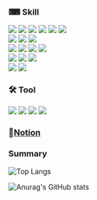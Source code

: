 ### ⌨ Skill 
<div>
  <img src="https://img.shields.io/badge/SpringBoot-6DB33F?style=flat-square&logo=SpringBoot&logoColor=white"/>
  <img src="https://img.shields.io/badge/SpringCloud-6DB33F?style=flat-square&logo=SpringBoot&logoColor=white"/>
  <img src="https://img.shields.io/badge/Java-427595?style=flat-square&logo=openjdk&logoColor=white"/> 
  <img src="https://img.shields.io/badge/MyBatis-666666?style=flat-square&logo=openjdk&logoColor=white"/> 
  <img src="https://img.shields.io/badge/JPA-E3695F?style=flat-square&logo=openjdk&logoColor=white"/> 
  <img src="https://img.shields.io/badge/Node.js-339933?style=flat-square&logo=Node.js&logoColor=white"/> 
</div>
<div>
  <img src="https://img.shields.io/badge/PostgreSQL-4169E1?style=flat-square&logo=PostgreSQL&logoColor=white"/> 
  <img src="https://img.shields.io/badge/Oracle-f00000?style=flat-square&logo=Oracle&logoColor=white"/> 
  <img src="https://img.shields.io/badge/MySQL-4479A1?style=flat-square&logo=MySQL&logoColor=white"/> 
</div>
<div>
  <img src="https://img.shields.io/badge/Quasar-1976D2?style=flat-square&logo=quasar&logoColor=white"/> 
  <img src="https://img.shields.io/badge/Vue3.js-4FC08D?style=flat-square&logo=Vue.js&logoColor=white"/>
  <img src="https://img.shields.io/badge/TypeScript-3178C6?style=flat-square&logo=TypeScript&logoColor=white"/> 
  <img src="https://img.shields.io/badge/Capacitor-2496ED?style=flat-square&logo=Capacitor&logoColor=white"/> 
</div>
<div>
  <img src="https://img.shields.io/badge/AWS-232F3E?style=flat-square&logo=amazonwebservices&logoColor=white"/> 
  <img src="https://img.shields.io/badge/Docker-2496ED?style=flat-square&logo=Docker&logoColor=white"/> 
  <img src="https://img.shields.io/badge/Jenkins-D24939?style=flat-square&logo=Jenkins&logoColor=white"/>
</div>
<div>
  <img src="https://img.shields.io/badge/Grafana-f58a26?style=flat-square&logo=Grafana&logoColor=white"/> 
  <img src="https://img.shields.io/badge/Prometheus-e84e2e?style=flat-square&logo=Prometheus&logoColor=white"/> 
</div>

### 🛠 Tool 
<div>
  <img src="https://img.shields.io/badge/IntelliJIDEA-343434?style=flat-square&logo=IntelliJIDEA&logoColor=white"/> 
  <img src="https://img.shields.io/badge/VisualStudioCode-007ACC?style=flat-square&logo=VisualStudioCode&logoColor=white"/>
  <img src="https://img.shields.io/badge/Git-F05032?style=flat-square&logo=Git&logoColor=white"/> 
  <img src="https://img.shields.io/badge/Dbeaver-897263?style=flat-square&logo=Dbeaver&logoColor=white"/> 
</div>

### 📒<a href="https://backpjh.notion.site/22cb3ab6615b4dfe90d36d6ea840458b?v=8f5203c3557c4dc6a903356363e4ff4e">Notion</a>

### Summary
<div>

![Top Langs](https://github-readme-stats.vercel.app/api/top-langs/?username=JongHyunParkDev&layout=compact)  

</div>
<div>
  
![Anurag's GitHub stats](https://github-readme-stats-jonghyunparkdevs-projects.vercel.app/api?username=jonghyunparkdev&count-private=true)

</div>

<!--
**JongHyunParkDev/JongHyunParkDev** is a ✨ _special_ ✨ repository because its `README.md` (this file) appears on your GitHub profile.

Here are some ideas to get you started:

- 🔭 I’m currently working on ...
- 🌱 I’m currently learning ...
- 👯 I’m looking to collaborate on ...
- 🤔 I’m looking for help with ...
- 💬 Ask me about ...
- 📫 How to reach me: ...
- 😄 Pronouns: ...
- ⚡ Fun fact: ...
-->
